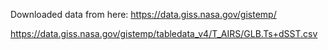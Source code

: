 Downloaded data from here: https://data.giss.nasa.gov/gistemp/

https://data.giss.nasa.gov/gistemp/tabledata_v4/T_AIRS/GLB.Ts+dSST.csv
